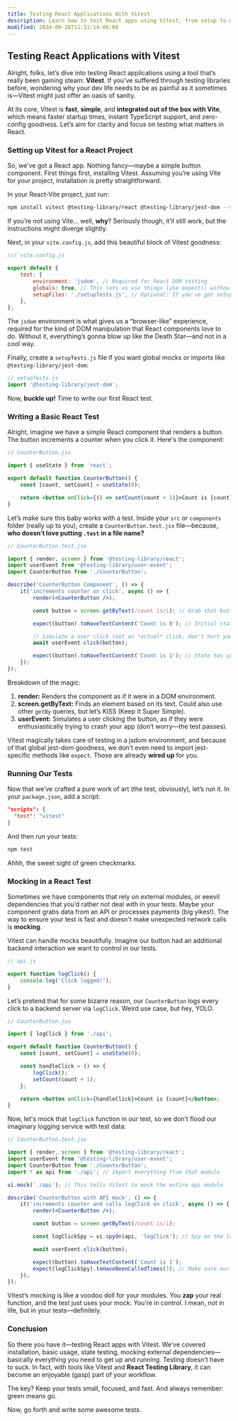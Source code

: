 ```yaml
---
title: Testing React Applications With Vitest
description: Learn how to test React apps using Vitest, from setup to mocks.
modified: 2024-09-28T11:31:14-06:00
---
```


## Testing React Applications with Vitest

Alright, folks, let’s dive into testing React applications using a tool that’s really been gaining steam: **Vitest**. If you’ve suffered through testing libraries before, wondering why your dev life needs to be as painful as it sometimes is—Vitest might just offer an oasis of sanity.

At its core, Vitest is **fast**, **simple**, and **integrated out of the box with Vite**, which means faster startup times, instant TypeScript support, and zero-config goodness. Let’s aim for clarity and focus on testing what matters in React.

### Setting up Vitest for a React Project

So, we’ve got a React app. Nothing fancy—maybe a simple button component. First things first, installing Vitest. Assuming you’re using Vite for your project, installation is pretty straightforward.

In your React-Vite project, just run:

```bash
npm install vitest @testing-library/react @testing-library/jest-dom --save-dev
```

If you’re not using Vite… well, **why**? Seriously though, it’ll still work, but the instructions might diverge slightly.

Next, in your `vite.config.js`, add this beautiful block of Vitest goodness:

```js
/// vite.config.js

export default {
	test: {
		environment: 'jsdom', // Required for React DOM testing
		globals: true, // This lets us use things like expect() without importing
		setupFiles: './setupTests.js', // Optional: If you've got setup requirements
	},
};
```

The `jsdom` environment is what gives us a “browser-like” experience, required for the kind of DOM manipulation that React components love to do. Without it, everything’s gonna blow up like the Death Star—and not in a cool way.

Finally, create a `setupTests.js` file if you want global mocks or imports like `@testing-library/jest-dom`:

```js
// setupTests.js
import '@testing-library/jest-dom';
```

Now, **buckle up!** Time to write our first React test.

### Writing a Basic React Test

Alright, imagine we have a simple React component that renders a button. The button increments a counter when you click it. Here's the component:

```jsx
// CounterButton.jsx

import { useState } from 'react';

export default function CounterButton() {
	const [count, setCount] = useState(0);

	return <button onClick={() => setCount(count + 1)}>Count is {count}</button>;
}
```

Let’s make sure this baby works with a test. Inside your `src` or `components` folder (really up to you), create a `CounterButton.test.jsx` file—because, **who doesn’t love putting `.test` in a file name?**

```jsx
// CounterButton.test.jsx

import { render, screen } from '@testing-library/react';
import userEvent from '@testing-library/user-event';
import CounterButton from './CounterButton';

describe('CounterButton Component', () => {
	it('increments counter on click', async () => {
		render(<CounterButton />);

		const button = screen.getByText(/count is/i); // Grab that button by its text

		expect(button).toHaveTextContent('Count is 0'); // Initial state check

		// Simulate a user click (not an *actual* click, don't hurt your screen)
		await userEvent.click(button);

		expect(button).toHaveTextContent('Count is 1'); // State has updated, test should pass
	});
});
```

Breakdown of the magic:

1. **render:** Renders the component as if it were in a DOM environment.
2. **screen.getByText:** Finds an element based on its text. Could also use other `getBy` queries, but let’s KISS (Keep It Super Simple).
3. **userEvent:** Simulates a user clicking the button, as if they were enthusiastically trying to crash your app (don’t worry—the test passes).

Vitest magically takes care of testing in a jsdom environment, and because of that global jest-dom goodness, we don’t even need to import jest-specific methods like `expect`. Those are already **wired up** for you.

### Running Our Tests

Now that we’ve crafted a pure work of art (the test, obviously), let’s run it. In your `package.json`, add a script:

```json
"scripts": {
  "test": "vitest"
}
```

And then run your tests:

```bash
npm test
```

Ahhh, the sweet sight of green checkmarks.

### Mocking in a React Test

Sometimes we have components that rely on external modules, or eeevil dependencies that you’d rather not deal with in your tests. Maybe your component grabs data from an API or processes payments (big yikes!). The way to ensure your test is fast and doesn't make unexpected network calls is **mocking**.

Vitest can handle mocks beautifully. Imagine our button had an additional backend interaction we want to control in our tests.

```jsx
// api.js

export function logClick() {
	console.log('Click logged!');
}
```

Let’s pretend that for some bizarre reason, our `CounterButton` logs every click to a backend server via `logClick`. Weird use case, but hey, YOLO.

```jsx
// CounterButton.jsx

import { logClick } from './api';

export default function CounterButton() {
	const [count, setCount] = useState(0);

	const handleClick = () => {
		logClick();
		setCount(count + 1);
	};

	return <button onClick={handleClick}>Count is {count}</button>;
}
```

Now, let's mock that `logClick` function in our test, so we don’t flood our imaginary logging service with test data:

```jsx
// CounterButton.test.jsx

import { render, screen } from '@testing-library/react';
import userEvent from '@testing-library/user-event';
import CounterButton from './CounterButton';
import * as api from './api'; // Import everything from that module

vi.mock('./api'); // This tells Vitest to mock the entire api module

describe('CounterButton with API mock', () => {
	it('increments counter and calls logClick on click', async () => {
		render(<CounterButton />);

		const button = screen.getByText(/count is/i);

		const logClickSpy = vi.spyOn(api, 'logClick'); // Spy on the logClick function

		await userEvent.click(button);

		expect(button).toHaveTextContent('Count is 1');
		expect(logClickSpy).toHaveBeenCalledTimes(1); // Make sure our API interaction would have happened once
	});
});
```

Vitest’s mocking is like a voodoo doll for your modules. You **zap** your real function, and the test just uses your mock. You’re in control. I mean, not in life, but in your tests—definitely.

### Conclusion

So there you have it—testing React apps with Vitest. We’ve covered installation, basic usage, state testing, mocking external dependencies—basically everything you need to get up and running. Testing doesn't have to suck. In fact, with tools like Vitest and **React Testing Library**, it can become an enjoyable (gasp) part of your workflow.

The key? Keep your tests small, focused, and fast. And always remember: green means go.

Now, go forth and write some awesome tests.

```ts
```
